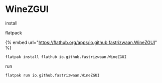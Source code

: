 # WineZGUI

install&#x20;

flatpack

{% embed url="https://flathub.org/apps/io.github.fastrizwaan.WineZGUI" %}

```
flatpak install flathub io.github.fastrizwaan.WineZGUI
```

run

```
flatpak run io.github.fastrizwaan.WineZGUI
```
